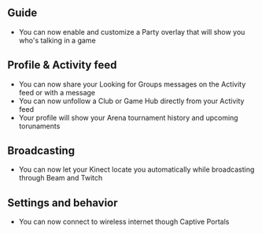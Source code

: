 ## Guide
- You can now enable and customize a Party overlay that will show you who's talking in a game

## Profile & Activity feed
- You can now share your Looking for Groups messages on the Activity feed or with a message
- You can now unfollow a Club or Game Hub directly from your Activity feed
- Your profile will show your Arena tournament history and upcoming torunaments

## Broadcasting
- You can now let your Kinect locate you automatically while broadcasting through Beam and Twitch

## Settings and behavior
- You can now connect to wireless internet though Captive Portals